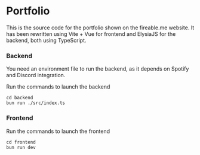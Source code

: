 # Portfolio
This is the source code for the portfolio shown on the fireable.me website. It has been rewritten using Vite + Vue for frontend and ElysiaJS for the backend, both using TypeScript.

### Backend
You need an environment file to run the backend, as it depends on Spotify and Discord integration.

Run the commands to launch the backend
```
cd backend
bun run ./src/index.ts
```

### Frontend
Run the commands to launch the frontend
```
cd frontend
bun run dev
```